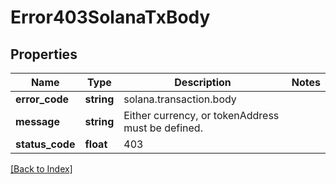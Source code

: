 # Error403SolanaTxBody

## Properties

Name | Type | Description | Notes
------------ | ------------- | ------------- | -------------
**error_code** | **string** | solana.transaction.body |
**message** | **string** | Either currency, or tokenAddress must be defined. |
**status_code** | **float** | 403 |

[[Back to Index]](../index.md)
